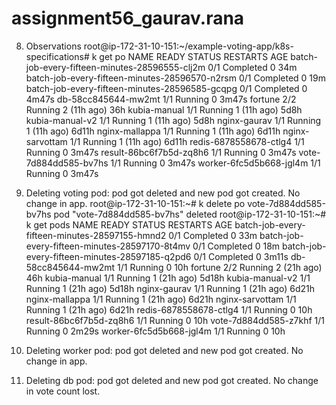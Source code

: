 # assignment56_gaurav.rana

8. Observations
root@ip-172-31-10-151:~/example-voting-app/k8s-specifications# k get po
NAME                                             READY   STATUS      RESTARTS      AGE
batch-job-every-fifteen-minutes-28596555-clj2m   0/1     Completed   0             34m
batch-job-every-fifteen-minutes-28596570-n2rsm   0/1     Completed   0             19m
batch-job-every-fifteen-minutes-28596585-gcqpg   0/1     Completed   0             4m47s
db-58cc845644-mw2mt                              1/1     Running     0             3m47s
fortune                                          2/2     Running     2 (11h ago)   36h
kubia-manual                                     1/1     Running     1 (11h ago)   5d8h
kubia-manual-v2                                  1/1     Running     1 (11h ago)   5d8h
nginx-gaurav                                     1/1     Running     1 (11h ago)   6d11h
nginx-mallappa                                   1/1     Running     1 (11h ago)   6d11h
nginx-sarvottam                                  1/1     Running     1 (11h ago)   6d11h
redis-6878558678-ctlg4                           1/1     Running     0             3m47s
result-86bc6f7b5d-zq8h6                          1/1     Running     0             3m47s
vote-7d884dd585-bv7hs                            1/1     Running     0             3m47s
worker-6fc5d5b668-jgl4m                          1/1     Running     0             3m47s


1. Deleting voting pod: pod got deleted and new pod got created. No change in app.
  root@ip-172-31-10-151:~# k delete po vote-7d884dd585-bv7hs
pod "vote-7d884dd585-bv7hs" deleted
root@ip-172-31-10-151:~# k get pods
NAME                                             READY   STATUS      RESTARTS      AGE
batch-job-every-fifteen-minutes-28597155-hmnd2   0/1     Completed   0             33m
batch-job-every-fifteen-minutes-28597170-8t4mv   0/1     Completed   0             18m
batch-job-every-fifteen-minutes-28597185-q2pd6   0/1     Completed   0             3m11s
db-58cc845644-mw2mt                              1/1     Running     0             10h
fortune                                          2/2     Running     2 (21h ago)   46h
kubia-manual                                     1/1     Running     1 (21h ago)   5d18h
kubia-manual-v2                                  1/1     Running     1 (21h ago)   5d18h
nginx-gaurav                                     1/1     Running     1 (21h ago)   6d21h
nginx-mallappa                                   1/1     Running     1 (21h ago)   6d21h
nginx-sarvottam                                  1/1     Running     1 (21h ago)   6d21h
redis-6878558678-ctlg4                           1/1     Running     0             10h
result-86bc6f7b5d-zq8h6                          1/1     Running     0             10h
vote-7d884dd585-z7khf                            1/1     Running     0             2m29s
worker-6fc5d5b668-jgl4m                          1/1     Running     0             10h

3. Deleting worker pod: pod got deleted and new pod got created. No change in app.
   
5. Deleting db pod: pod got deleted and new pod got created. No change in vote count lost.

